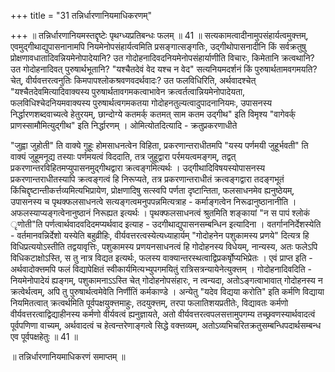 +++
title = "31 तन्निर्धारणानियमाधिकरणम्"

+++
॥ तन्निर्धारणानियमस्तद्दृष्टेः पृथग्ध्यप्रतिबन्धः फलम् ॥ 41 ॥ सत्यकामत्वादीनामुपसंहार्यत्वमुक्त्तम्, एवमुद्गीथाद्युपासनानामपि नियमेनोपसंहार्यत्वमिति प्रसङ्गात्सङ्गतिः, उद्गीथोपासनादीनि किं सर्वक्रतुषु प्रोक्षणावधातादिवन्नियमेनोपादेयानि? उत गोदोहनादिवदनियमेनोपसंहार्याणीति विचारः, किमेतानि क्रत्वथानि? उत गोदोहनादिवत् पुरुषार्थभूतानि? "यश्चैतदेवं वेद यश्च न वेद" सत्यनियमदर्शनं किं पुरुषार्थतामवगमयति? चेत्, वीर्यवत्तरत्वनुतिः किमपापश्लोकश्रवणवदर्थवादः? उत फलविधिरिति, अर्थवादश्चेत् "यश्चैतदेवमित्यादिवाक्यस्य पुरुषार्थतावगमकत्वाभावेन क्रत्वर्तत्वान्नियमेनोपादेयता, फलविधिश्चेदनियमवाक्यस्य पुरुषार्थत्वगमकतया गोदोहनतुल्यत्वादुपादनानियमः, उपासनस्य निर्द्धारणशब्दवाच्यत्वे हेतुरयम्, छान्दोग्ये कतमर्क् कतमत् साम कतम उद्गीथ" इति विमृश्य "वागेवर्क् प्राणस्सामौमित्युद्गीथ" इति निर्द्धारणम् । ओमित्योतदित्यादि - क्रतुप्रकरणाधीते

"जुह्वा जुहोती" ति वाक्ये गुहूः होमसाधनत्वेन विहिता, प्रकरणान्तराधीतमपि "यस्य पर्णमयी जुहूर्भवती" ति वाक्यं जुहूमनूद्य तस्याः पर्णमयत्वं विददाति, तत्र जुहूद्वारा पर्रमयत्वमङ्गम्, तद्वत् प्रकरणान्तरविहितमप्युपासनमुद्गीथद्वारा क्रत्वङ्गमित्यर्थः । उद्गीथादिविषयस्योपासनस्य प्रकरणान्तराधीतस्यापि क्रत्वङ्गत्वं हि निरूप्यते, तत्र प्रकरणान्तराधीतं क्रत्वङ्गद्वारा तदङ्गभूतं किंचिद्दृष्टान्तीकर्त्तव्यमित्यभिप्रायेण, प्रोक्षणादिषु सत्स्वपि पर्णता दृष्टान्तिता, फलसाधनमेव ह्यनुष्ठेयम्, उपासनस्य च पृथक्फलसाधनत्वे सत्यङ्गत्वमनुपपन्नमित्यत्राह - कर्माङ्गत्वेन निरूढानुष्ठानानीति । अफलस्याप्यङ्गत्वेनानुष्ठानं निरूह्यत इत्यर्थः । पृथक्फलसाधनत्वं श्रुतमिति शङ्कायां "न स पापं श्लोकं ृणोती"ति पर्णत्वार्थवादवदिदमप्यर्थवाद इत्याह - उदगीथाद्युपासनसम्बन्धिन इत्यादिना । वतर्गाननिर्देशस्येति - वर्तमानवन्निर्देशो यस्येति बहुव्रीहिः, वीर्यवत्तरत्वस्येत्यध्याहार्यम् "गोदोहनेन पशुकामस्य प्रणये" दित्यत्र हि विधिप्रत्ययोऽस्तीति तद्वयावृत्तिः, पशुकामस्य प्रणयनसाधनत्वं हि गोदोहनस्य विधेयम्, नान्यस्य, अतः फलेऽपि विधिकटाक्षोऽस्ति, स तु नात्र विद्यत इत्यर्थः, फलस्य वाक्यान्तरस्थत्वाद्विप्रकर्षृोप्यभिप्रेतः । एवं प्राप्त इति - अर्थवादोक्त्तमपि फलं विद्यापेक्षितं स्वीकार्यमित्यभ्युपगमयितुं रात्रिसत्रन्यायेनेत्युक्त्तम् । गोदोहनादिवदिति - नियमेनोपादेयं ह्यङ्गम्, पशुकामनाऽऽस्ति चेत् गोदोहनोपसंहारः, न त्वन्यदा, अतोऽङ्गत्वाभावात् गोदोहनस्य न क्रत्वेर्थत्वम्, अपि तु पुरुषार्थत्वमेवेति निर्णीतिं कर्मकाण्डे । अन्येतु "यदेव विद्यया करोति" इति कर्मणि विद्याया नियमितत्वात् क्रत्वर्थमिति पूर्वपक्षयुक्त्तमाहुः, तदयुक्त्तम्, तरपा फलातिशयप्रतीतेः, विद्यावतः कर्मणो वीर्यवत्तरत्वाद्विद्याहीनस्य कर्मणो वीर्यवत्वं ह्यनुज्ञायते, अतो वीर्यवत्तरत्वपलसत्तामुपगम्य तच्छ्रवणस्यार्थवादत्वं पूर्वपणिणा वाच्यम्, अर्थवादत्वं च हेत्वन्तरेणाङ्गत्वे सिद्धे वक्त्तव्यम्, अतोऽव्यभिचरितक्रतुसम्बन्धिपदार्थसम्बन्ध एव पूर्वपक्षहेतुः ॥ 41 ॥

॥ तन्निर्धारणानियमाधिकरणं समाप्तम् ॥

